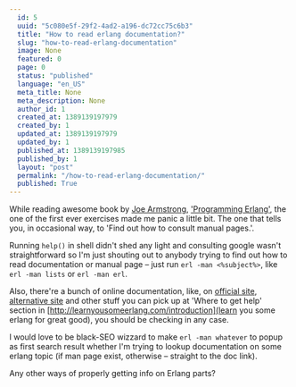 ```yaml
---
  id: 5
  uuid: "5c080e5f-29f2-4ad2-a196-dc72cc75c6b3"
  title: "How to read erlang documentation?"
  slug: "how-to-read-erlang-documentation"
  image: None
  featured: 0
  page: 0
  status: "published"
  language: "en_US"
  meta_title: None
  meta_description: None
  author_id: 1
  created_at: 1389139197979
  created_by: 1
  updated_at: 1389139197979
  updated_by: 1
  published_at: 1389139197985
  published_by: 1
  layout: "post"
  permalink: "/how-to-read-erlang-documentation/"
  published: True
---
```

While reading awesome book by [Joe Armstrong](http://en.wikipedia.org/wiki/Joe_Armstrong_(programming)), ['Programming Erlang'](http://pragprog.com/book/jaerlang2/programming-erlang), the one of the first ever exercises made me panic a little bit. The one that tells you, in occasional way, to 'Find out how to consult manual pages.'.

Running `help()` in shell didn't shed any light and consulting google wasn't straightforward so I'm just shouting out to anybody trying to find out how to read documentation or manual page – just run `erl -man <%subject%>`, like `erl -man lists` or `erl -man erl`.

Also, there're a bunch of online documentation, like, on [official site](http://erlang.org/doc/), [alternative site](http://erldocs.com/) and other stuff you can pick up at 'Where to get help' section in [http://learnyousomeerlang.com/introduction](learn you some erlang for great good), you should be checking in any case.

I would love to be black-SEO wizzard to make `erl -man whatever` to popup as first search result whether I'm trying to lookup documentation on some erlang topic (if man page exist, otherwise – straight to the doc link).

Any other ways of properly getting info on Erlang parts?
